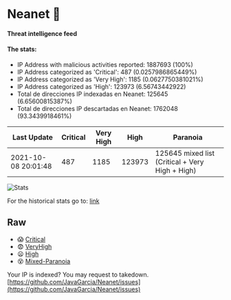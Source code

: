 # Neanet :hocho:
#### Threat intelligence feed
#### The stats:

- IP Address with malicious activities reported: 1887693 (100%)
- IP Address categorized as 'Critical':  487 (0.0257986865449%)
- IP Address categorized as 'Very High':  1185 (0.0627750381021%)
- IP Address categorized as 'High':  123973 (6.56743442922)
- Total de direcciones IP indexadas en Neanet:  125645 (6.65600815387%)
- Total de direcciones IP descartadas en Neanet:  1762048 (93.3439918461%)

| Last Update | Critical | Very High | High | Paranoia |
| --- | --- | --- | --- | --- |
| 2021-10-08 20:01:48 | 487 | 1185 | 123973 | 125645 mixed list (Critical + Very High + High)|

![Stats](https://docs.google.com/spreadsheets/d/e/2PACX-1vSnaNMIXVabIpDJjufMlzH7poXnshF3mgd8Is1g9ytUEzVsP5my4Trn8f-xkoLLQ38xpL3HtmUexLo6/pubchart?oid=501124687&format=image)

For the historical stats go to: [link](/stats.csv)
## Raw
- :scream: [Critical](https://raw.githubusercontent.com/JavaGarcia/Neanet/master/blacklists/neanet_critical.txt)
- :fearful: [VeryHigh](https://raw.githubusercontent.com/JavaGarcia/Neanet/master/blacklists/neanet_veryHigh.txtt)
- :frowning: [High](https://raw.githubusercontent.com/JavaGarcia/Neanet/master/blacklists/neanet_high.txt)
- :dizzy_face: [Mixed-Paranoia](https://raw.githubusercontent.com/JavaGarcia/Neanet/master/blacklists/neanet_all.txt)


Your IP is indexed? You may request to takedown. [https://github.com/JavaGarcia/Neanet/issues](https://github.com/JavaGarcia/Neanet/issues)









































































































































































































































































































































































































































































































































































































































































































































































































































































































































































































































































































































































































































































































































































































































































































































































































































































































































































































































































































































































































































































































































































































































































































































































































































































































































































































































































































































































































































































































































































































































































































































































































































































































































































































































































































































































































































































































































































































































































































































































































































































































































































































































































































































































































































































































































































































































































































































































































































































































































































































































































































































































































































































































































































































































































































































































































































































































































































































































































































































































































































































































































































































































































































































































































































































































































































































































































































































































































































































































































































































































































































































































































































































































































































































































































































































































































































































































































































































































































































































































































































































































































































































































































































































































































































































































































































































































































































































































































































































































































































































































































































































































































































































































































































































































































































































